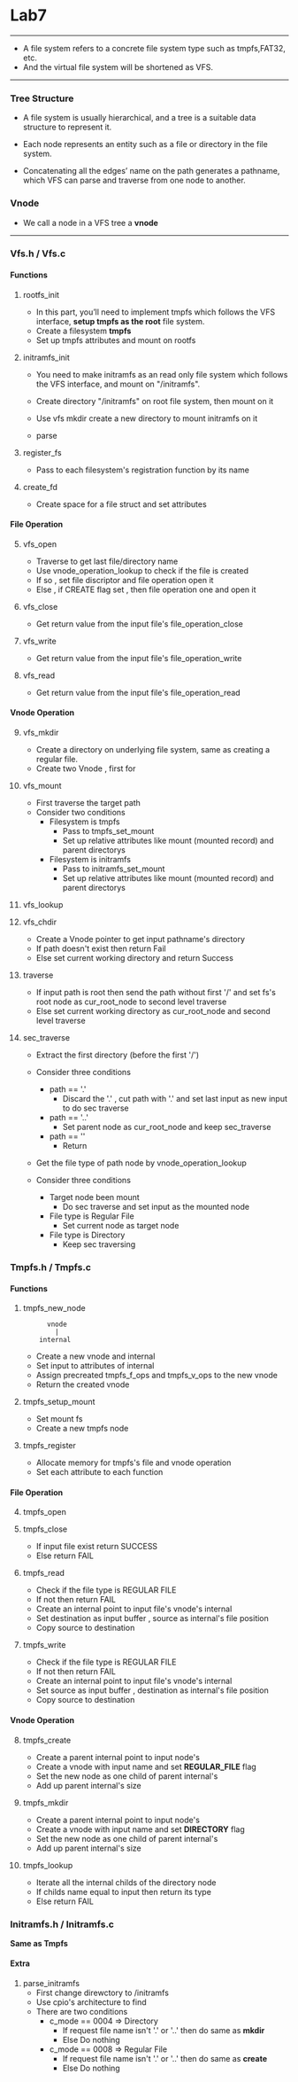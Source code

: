 # Lab7

<hr>

* A file system refers to a concrete file system type such as tmpfs,FAT32, etc. 
* And the virtual file system will be shortened as VFS.

<hr>


### Tree Structure
* A file system is usually hierarchical, and a tree is a suitable data structure to represent it.

* Each node represents an entity such as a file or directory in the file system.

* Concatenating all the edges’ name on the path generates a pathname, which VFS can parse and traverse from one node to another.

### Vnode
* We call a node in a VFS tree a **vnode**




<hr>

### **Vfs.h / Vfs.c**

#### **Functions**

1. rootfs_init<br>
    * In this part, you’ll need to implement tmpfs which follows the VFS interface, **setup tmpfs as the root** file system.
    * Create a filesystem **tmpfs**
    * Set up tmpfs attributes and mount on rootfs

2. initramfs_init<br>
    * You need to make initramfs as an read only file system which follows the VFS interface, and mount on "/initramfs".
    * Create directory "/initramfs" on root file system, then mount on it

    * Use vfs mkdir create a new directory to mount initramfs on it
    * parse

3. register_fs<br>
    * Pass to each filesystem's registration function by its name


4. create_fd<br>
    * Create space for a file struct and set attributes



#### **File Operation**

5. vfs_open<br>
    * Traverse to get last file/directory name
    * Use vnode_operation_lookup to check if the file is created
    * If so , set file discriptor and file operation open it
    * Else , if CREATE flag set , then file operation one and open it


6. vfs_close<br>
    * Get return value from the input file's file_operation_close

7. vfs_write<br>
    * Get return value from the input file's file_operation_write

8. vfs_read<br>
    * Get return value from the input file's file_operation_read


#### **Vnode Operation**

9. vfs_mkdir<br>
    * Create a directory on underlying file system, same as creating a regular file.
    * Create two Vnode , first for 


10. vfs_mount<br>
    * First traverse the target path
    * Consider two conditions
        * Filesystem is tmpfs
            * Pass to tmpfs_set_mount
            * Set up relative  attributes like mount (mounted record) and parent directorys
        * Filesystem is initramfs
            * Pass to initramfs_set_mount
            * Set up relative  attributes like mount (mounted record) and parent directorys

11. vfs_lookup<br>


12. vfs_chdir<br>
    * Create a Vnode pointer to get input pathname's directory 
    * If path doesn't exist then return Fail
    * Else set current working directory and return Success

13. traverse<br>
    * If input path is root then send the path without first '/' and set fs's root node as cur_root_node to second level traverse
    * Else set current working directory as cur_root_node and second level traverse


14. sec_traverse<br>
    * Extract the first directory (before the first '/')
    * Consider three conditions 
        * path == '.' 
            * Discard the '.' , cut path with '.' and set last input as new input to do sec traverse
        * path == '..'
            * Set parent node as cur_root_node and keep sec_traverse
        * path == ''
            * Return
    
    * Get the file type of path node by vnode_operation_lookup
    * Consider three conditions
        * Target node been mount 
            * Do sec traverse and set input as the mounted node
        * File type is Regular File
            * Set current node as target node
        * File type is Directory
            * Keep sec traversing






### **Tmpfs.h / Tmpfs.c**

#### **Functions**


1. tmpfs_new_node
    ```
          vnode
            |
        internal
    ```
    * Create a new vnode and internal
    * Set input to attributes of internal
    * Assign precreated tmpfs_f_ops and tmpfs_v_ops to the new vnode
    * Return the created vnode

2. tmpfs_setup_mount
    * Set mount fs
    * Create a new tmpfs node

3. tmpfs_register
    * Allocate memory for tmpfs's file and vnode operation
    * Set each attribute to each function

#### **File Operation**

4. tmpfs_open


5. tmpfs_close
    * If input file exist return SUCCESS
    * Else return FAIL

6. tmpfs_read
    * Check if the file type is REGULAR FILE
    * If not then return FAIL
    * Create an internal point to input file's vnode's internal
    * Set destination as input buffer , source as internal's file position
    * Copy source to destination


7. tmpfs_write
    * Check if the file type is REGULAR FILE
    * If not then return FAIL
    * Create an internal point to input file's vnode's internal
    * Set source as input buffer , destination as internal's file position
    * Copy source to destination

#### **Vnode Operation**

8. tmpfs_create
    * Create a parent internal point to input node's
    * Create a vnode with input name and set **REGULAR_FILE** flag
    * Set the new node as one child of parent internal's
    * Add up parent internal's size


9. tmpfs_mkdir
    * Create a parent internal point to input node's
    * Create a vnode with input name and set **DIRECTORY** flag
    * Set the new node as one child of parent internal's
    * Add up parent internal's size



10. tmpfs_lookup
    * Iterate all the internal childs of the directory node
    * If childs name equal to input then return its type
    * Else return FAIL





### **Initramfs.h / Initramfs.c**

**Same as Tmpfs**

#### Extra

1. parse_initramfs
    * First change direwctory to /initramfs
    * Use cpio's architecture to find
    * There are two conditions
        * c_mode == 0004 => Directory
            * If request file name isn't '.' or '..' then do same as **mkdir**
            * Else Do nothing
        * c_mode == 0008 => Regular File
            * If request file name isn't '.' or '..' then do same as **create**
            * Else Do nothing
